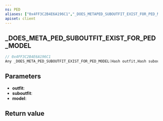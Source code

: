 ```yaml
---
ns: PED
aliases: ["0x4FF3C2B4E6A196C1","_DOES_METAPED_SUBOUTFIT_EXIST_FOR_PED_MODEL"]
apiset: client
---
```

## _DOES_META_PED_SUBOUTFIT_EXIST_FOR_PED_MODEL

```c
// 0x4FF3C2B4E6A196C1
Any _DOES_META_PED_SUBOUTFIT_EXIST_FOR_PED_MODEL(Hash outfit,Hash suboutfit,Hash model);
```


## Parameters
* **outfit**:
* **suboutfit**:
* **model**:

## Return value

